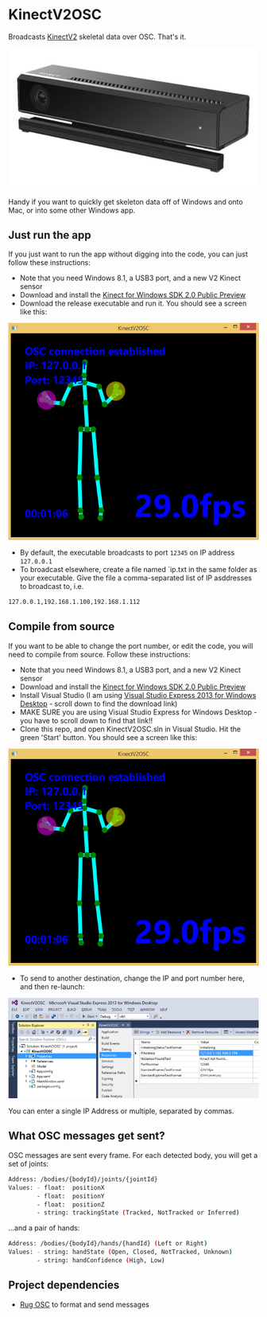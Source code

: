 KinectV2OSC
===========
Broadcasts [KinectV2](http://www.microsoft.com/en-us/kinectforwindows/purchase/) skeletal data over OSC. That's it.

![A Kinect V2 sensor](kinect.jpg)

Handy if you want to quickly get skeleton data off of Windows and onto Mac, or into some other Windows app.

Just run the app
----------------
If you just want to run the app without digging into the code, you can just follow these instructions:
- Note that you need Windows 8.1, a USB3 port, and a new V2 Kinect sensor
- Download and install the [Kinect for Windows SDK 2.0 Public Preview](http://www.microsoft.com/en-us/download/details.aspx?id=43661)
- Download the release executable and run it. You should see a screen like this:

![Screenshot of KinectV2OSC in action](screenshot.png)

- By default, the executable broadcasts to port `12345` on IP address `127.0.0.1`
- To broadcast elsewhere, create a file named `ip.txt in the same folder as your executable. Give the file a comma-separated list of IP asddresses to broadcast to, i.e.

```sh
127.0.0.1,192.168.1.100,192.168.1.112
```

Compile from source
-------------------
If you want to be able to change the port number, or edit the code, you will need to compile from source. Follow these instructions:
- Note that you need Windows 8.1, a USB3 port, and a new V2 Kinect sensor
- Download and install the [Kinect for Windows SDK 2.0 Public Preview](http://www.microsoft.com/en-us/download/details.aspx?id=43661)
- Install Visual Studio (I am using [Visual Studio Express 2013 for Windows Desktop](http://www.visualstudio.com/en-us/products/visual-studio-express-vs.aspx) - scroll down to find the download link)
- MAKE SURE you are using Visual Studio Express for Windows Desktop - you have to scroll down to find that link!!
- Clone this repo, and open KinectV2OSC.sln in Visual Studio. Hit the green 'Start' button. You should see a screen like this:

![Screenshot of KinectV2OSC in action](screenshot.png)

- To send to another destination, change the IP and port number here, and then re-launch:

![How to configure IP and port number](config.png)

You can enter a single IP Address or multiple, separated by commas.

What OSC messages get sent?
---------------------------
OSC messages are sent every frame. For each detected body, you will get a set of joints:

```sh
Address: /bodies/{bodyId}/joints/{jointId}
Values: - float:  positionX
        - float:  positionY
        - float:  positionZ
        - string: trackingState (Tracked, NotTracked or Inferred)
```

...and a pair of hands:

```sh
Address: /bodies/{bodyId}/hands/{handId} (Left or Right)
Values: - string: handState (Open, Closed, NotTracked, Unknown)
        - string: handConfidence (High, Low)
```

Project dependencies
--------------------
- [Rug OSC](https://www.nuget.org/packages/Rug.Osc/) to format and send messages